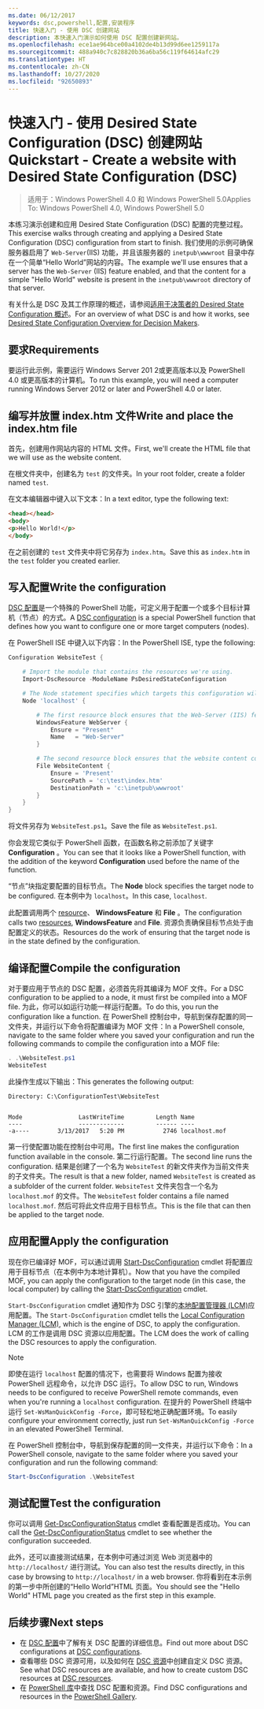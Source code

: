 ```yaml
---
ms.date: 06/12/2017
keywords: dsc,powershell,配置,安装程序
title: 快速入门 - 使用 DSC 创建网站
description: 本快速入门演示如何使用 DSC 配置创建新网站。
ms.openlocfilehash: ece1ae964bce00a4102de4b13d99d6ee1259117a
ms.sourcegitcommit: 488a940c7c828820b36a6ba56c119f64614afc29
ms.translationtype: HT
ms.contentlocale: zh-CN
ms.lasthandoff: 10/27/2020
ms.locfileid: "92650893"
---
```

# <a name="quickstart---create-a-website-with-desired-state-configuration-dsc"></a><span data-ttu-id="97c9c-104">快速入门 - 使用 Desired State Configuration (DSC) 创建网站</span><span class="sxs-lookup"><span data-stu-id="97c9c-104">Quickstart - Create a website with Desired State Configuration (DSC)</span></span>

> <span data-ttu-id="97c9c-105">适用于：Windows PowerShell 4.0 和 Windows PowerShell 5.0</span><span class="sxs-lookup"><span data-stu-id="97c9c-105">Applies To: Windows PowerShell 4.0, Windows PowerShell 5.0</span></span>

<span data-ttu-id="97c9c-106">本练习演示创建和应用 Desired State Configuration (DSC) 配置的完整过程。</span><span class="sxs-lookup"><span data-stu-id="97c9c-106">This exercise walks through creating and applying a Desired State Configuration (DSC) configuration from start to finish.</span></span> <span data-ttu-id="97c9c-107">我们使用的示例可确保服务器启用了 `Web-Server`(IIS) 功能，并且该服务器的 `inetpub\wwwroot` 目录中存在一个简单“Hello World”网站的内容。</span><span class="sxs-lookup"><span data-stu-id="97c9c-107">The example we'll use ensures that a server has the `Web-Server` (IIS) feature enabled, and that the content for a simple "Hello World" website is present in the `inetpub\wwwroot` directory of that server.</span></span>

<span data-ttu-id="97c9c-108">有关什么是 DSC 及其工作原理的概述，请参阅[适用于决策者的 Desired State Configuration 概述](../overview/decisionMaker.md)。</span><span class="sxs-lookup"><span data-stu-id="97c9c-108">For an overview of what DSC is and how it works, see [Desired State Configuration Overview for Decision Makers](../overview/decisionMaker.md).</span></span>

## <a name="requirements"></a><span data-ttu-id="97c9c-109">要求</span><span class="sxs-lookup"><span data-stu-id="97c9c-109">Requirements</span></span>

<span data-ttu-id="97c9c-110">要运行此示例，需要运行 Windows Server 201 2或更高版本以及 PowerShell 4.0 或更高版本的计算机。</span><span class="sxs-lookup"><span data-stu-id="97c9c-110">To run this example, you will need a computer running Windows Server 2012 or later and PowerShell 4.0 or later.</span></span>

## <a name="write-and-place-the-indexhtm-file"></a><span data-ttu-id="97c9c-111">编写并放置 index.htm 文件</span><span class="sxs-lookup"><span data-stu-id="97c9c-111">Write and place the index.htm file</span></span>

<span data-ttu-id="97c9c-112">首先，创建用作网站内容的 HTML 文件。</span><span class="sxs-lookup"><span data-stu-id="97c9c-112">First, we'll create the HTML file that we will use as the website content.</span></span>

<span data-ttu-id="97c9c-113">在根文件夹中，创建名为 `test` 的文件夹。</span><span class="sxs-lookup"><span data-stu-id="97c9c-113">In your root folder, create a folder named `test`.</span></span>

<span data-ttu-id="97c9c-114">在文本编辑器中键入以下文本：</span><span class="sxs-lookup"><span data-stu-id="97c9c-114">In a text editor, type the following text:</span></span>

```html
<head></head>
<body>
<p>Hello World!</p>
</body>
```

<span data-ttu-id="97c9c-115">在之前创建的 `test` 文件夹中将它另存为 `index.htm`。</span><span class="sxs-lookup"><span data-stu-id="97c9c-115">Save this as `index.htm` in the `test` folder you created earlier.</span></span>

## <a name="write-the-configuration"></a><span data-ttu-id="97c9c-116">写入配置</span><span class="sxs-lookup"><span data-stu-id="97c9c-116">Write the configuration</span></span>

<span data-ttu-id="97c9c-117">[DSC 配置](../configurations/configurations.md)是一个特殊的 PowerShell 功能，可定义用于配置一个或多个目标计算机（节点）的方式。</span><span class="sxs-lookup"><span data-stu-id="97c9c-117">A [DSC configuration](../configurations/configurations.md) is a special PowerShell function that defines how you want to configure one or more target computers (nodes).</span></span>

<span data-ttu-id="97c9c-118">在 PowerShell ISE 中键入以下内容：</span><span class="sxs-lookup"><span data-stu-id="97c9c-118">In the PowerShell ISE, type the following:</span></span>

```powershell
Configuration WebsiteTest {

    # Import the module that contains the resources we're using.
    Import-DscResource -ModuleName PsDesiredStateConfiguration

    # The Node statement specifies which targets this configuration will be applied to.
    Node 'localhost' {

        # The first resource block ensures that the Web-Server (IIS) feature is enabled.
        WindowsFeature WebServer {
            Ensure = "Present"
            Name   = "Web-Server"
        }

        # The second resource block ensures that the website content copied to the website root folder.
        File WebsiteContent {
            Ensure = 'Present'
            SourcePath = 'c:\test\index.htm'
            DestinationPath = 'c:\inetpub\wwwroot'
        }
    }
}
```

<span data-ttu-id="97c9c-119">将文件另存为 `WebsiteTest.ps1`。</span><span class="sxs-lookup"><span data-stu-id="97c9c-119">Save the file as `WebsiteTest.ps1`.</span></span>

<span data-ttu-id="97c9c-120">你会发现它类似于 PowerShell 函数，在函数名称之前添加了关键字 **Configuration** 。</span><span class="sxs-lookup"><span data-stu-id="97c9c-120">You can see that it looks like a PowerShell function, with the addition of the keyword **Configuration** used before the name of the function.</span></span>

<span data-ttu-id="97c9c-121">“节点”块指定要配置的目标节点。</span><span class="sxs-lookup"><span data-stu-id="97c9c-121">The **Node** block specifies the target node to be configured.</span></span> <span data-ttu-id="97c9c-122">在本例中为 `localhost`。</span><span class="sxs-lookup"><span data-stu-id="97c9c-122">In this case, `localhost`.</span></span>

<span data-ttu-id="97c9c-123">此配置调用两个 [resource](../resources/resources.md)、 **WindowsFeature** 和 **File** 。</span><span class="sxs-lookup"><span data-stu-id="97c9c-123">The configuration calls two [resources](../resources/resources.md), **WindowsFeature** and **File**.</span></span>
<span data-ttu-id="97c9c-124">资源负责确保目标节点处于由配置定义的状态。</span><span class="sxs-lookup"><span data-stu-id="97c9c-124">Resources do the work of ensuring that the target node is in the state defined by the configuration.</span></span>

## <a name="compile-the-configuration"></a><span data-ttu-id="97c9c-125">编译配置</span><span class="sxs-lookup"><span data-stu-id="97c9c-125">Compile the configuration</span></span>

<span data-ttu-id="97c9c-126">对于要应用于节点的 DSC 配置，必须首先将其编译为 MOF 文件。</span><span class="sxs-lookup"><span data-stu-id="97c9c-126">For a DSC configuration to be applied to a node, it must first be compiled into a MOF file.</span></span> <span data-ttu-id="97c9c-127">为此，你可以如运行功能一样运行配置。</span><span class="sxs-lookup"><span data-stu-id="97c9c-127">To do this, you run the configuration like a function.</span></span> <span data-ttu-id="97c9c-128">在 PowerShell 控制台中，导航到保存配置的同一文件夹，并运行以下命令将配置编译为 MOF 文件：</span><span class="sxs-lookup"><span data-stu-id="97c9c-128">In a PowerShell console, navigate to the same folder where you saved your configuration and run the following commands to compile the configuration into a MOF file:</span></span>

```powershell
. .\WebsiteTest.ps1
WebsiteTest
```

<span data-ttu-id="97c9c-129">此操作生成以下输出：</span><span class="sxs-lookup"><span data-stu-id="97c9c-129">This generates the following output:</span></span>

```
Directory: C:\ConfigurationTest\WebsiteTest


Mode                LastWriteTime         Length Name
----                -------------         ------ ----
-a----        3/13/2017   5:20 PM           2746 localhost.mof
```

<span data-ttu-id="97c9c-130">第一行使配置功能在控制台中可用。</span><span class="sxs-lookup"><span data-stu-id="97c9c-130">The first line makes the configuration function available in the console.</span></span> <span data-ttu-id="97c9c-131">第二行运行配置。</span><span class="sxs-lookup"><span data-stu-id="97c9c-131">The second line runs the configuration.</span></span> <span data-ttu-id="97c9c-132">结果是创建了一个名为 `WebsiteTest` 的新文件夹作为当前文件夹的子文件夹。</span><span class="sxs-lookup"><span data-stu-id="97c9c-132">The result is that a new folder, named `WebsiteTest` is created as a subfolder of the current folder.</span></span> <span data-ttu-id="97c9c-133">`WebsiteTest` 文件夹包含一个名为 `localhost.mof` 的文件。</span><span class="sxs-lookup"><span data-stu-id="97c9c-133">The `WebsiteTest` folder contains a file named `localhost.mof`.</span></span> <span data-ttu-id="97c9c-134">然后可将此文件应用于目标节点。</span><span class="sxs-lookup"><span data-stu-id="97c9c-134">This is the file that can then be applied to the target node.</span></span>

## <a name="apply-the-configuration"></a><span data-ttu-id="97c9c-135">应用配置</span><span class="sxs-lookup"><span data-stu-id="97c9c-135">Apply the configuration</span></span>

<span data-ttu-id="97c9c-136">现在你已编译好 MOF，可以通过调用 [Start-DscConfiguration](/powershell/module/psdesiredstateconfiguration/start-dscconfiguration) cmdlet 将配置应用于目标节点（在本例中为本地计算机）。</span><span class="sxs-lookup"><span data-stu-id="97c9c-136">Now that you have the compiled MOF, you can apply the configuration to the target node (in this case, the local computer) by calling the [Start-DscConfiguration](/powershell/module/psdesiredstateconfiguration/start-dscconfiguration) cmdlet.</span></span>

<span data-ttu-id="97c9c-137">`Start-DscConfiguration` cmdlet 通知作为 DSC 引擎的[本地配置管理器 (LCM)](../managing-nodes/metaConfig.md)应用配置。</span><span class="sxs-lookup"><span data-stu-id="97c9c-137">The `Start-DscConfiguration` cmdlet tells the [Local Configuration Manager (LCM)](../managing-nodes/metaConfig.md), which is the engine of DSC, to apply the configuration.</span></span> <span data-ttu-id="97c9c-138">LCM 的工作是调用 DSC 资源以应用配置。</span><span class="sxs-lookup"><span data-stu-id="97c9c-138">The LCM does the work of calling the DSC resources to apply the configuration.</span></span>

> [!NOTE]
> <span data-ttu-id="97c9c-139">即使在运行 `localhost` 配置的情况下，也需要将 Windows 配置为接收 PowerShell 远程命令，以允许 DSC 运行。</span><span class="sxs-lookup"><span data-stu-id="97c9c-139">To allow DSC to run, Windows needs to be configured to receive PowerShell remote commands, even when you're running a `localhost` configuration.</span></span> <span data-ttu-id="97c9c-140">在提升的 PowerShell 终端中运行 `Set-WsManQuickConfig -Force`，即可轻松地正确配置环境。</span><span class="sxs-lookup"><span data-stu-id="97c9c-140">To easily configure your environment correctly, just run `Set-WsManQuickConfig -Force` in an elevated PowerShell Terminal.</span></span>

<span data-ttu-id="97c9c-141">在 PowerShell 控制台中，导航到保存配置的同一文件夹，并运行以下命令：</span><span class="sxs-lookup"><span data-stu-id="97c9c-141">In a PowerShell console, navigate to the same folder where you saved your configuration and run the following command:</span></span>

```powershell
Start-DscConfiguration .\WebsiteTest
```

## <a name="test-the-configuration"></a><span data-ttu-id="97c9c-142">测试配置</span><span class="sxs-lookup"><span data-stu-id="97c9c-142">Test the configuration</span></span>

<span data-ttu-id="97c9c-143">你可以调用 [Get-DscConfigurationStatus](/powershell/module/psdesiredstateconfiguration/get-dscconfigurationstatus) cmdlet 查看配置是否成功。</span><span class="sxs-lookup"><span data-stu-id="97c9c-143">You can call the [Get-DscConfigurationStatus](/powershell/module/psdesiredstateconfiguration/get-dscconfigurationstatus) cmdlet to see whether the configuration succeeded.</span></span>

<span data-ttu-id="97c9c-144">此外，还可以直接测试结果，在本例中可通过浏览 Web 浏览器中的 `http://localhost/` 进行测试。</span><span class="sxs-lookup"><span data-stu-id="97c9c-144">You can also test the results directly, in this case by browsing to `http://localhost/` in a web browser.</span></span> <span data-ttu-id="97c9c-145">你将看到在本示例的第一步中所创建的“Hello World”HTML 页面。</span><span class="sxs-lookup"><span data-stu-id="97c9c-145">You should see the "Hello World" HTML page you created as the first step in this example.</span></span>

## <a name="next-steps"></a><span data-ttu-id="97c9c-146">后续步骤</span><span class="sxs-lookup"><span data-stu-id="97c9c-146">Next steps</span></span>

- <span data-ttu-id="97c9c-147">在 [DSC 配置](../configurations/configurations.md)中了解有关 DSC 配置的详细信息。</span><span class="sxs-lookup"><span data-stu-id="97c9c-147">Find out more about DSC configurations at [DSC configurations](../configurations/configurations.md).</span></span>
- <span data-ttu-id="97c9c-148">查看哪些 DSC 资源可用，以及如何在 [DSC 资源](../resources/resources.md)中创建自定义 DSC 资源。</span><span class="sxs-lookup"><span data-stu-id="97c9c-148">See what DSC resources are available, and how to create custom DSC resources at [DSC resources](../resources/resources.md).</span></span>
- <span data-ttu-id="97c9c-149">在 [PowerShell 库](https://www.powershellgallery.com/)中查找 DSC 配置和资源。</span><span class="sxs-lookup"><span data-stu-id="97c9c-149">Find DSC configurations and resources in the [PowerShell Gallery](https://www.powershellgallery.com/).</span></span>
